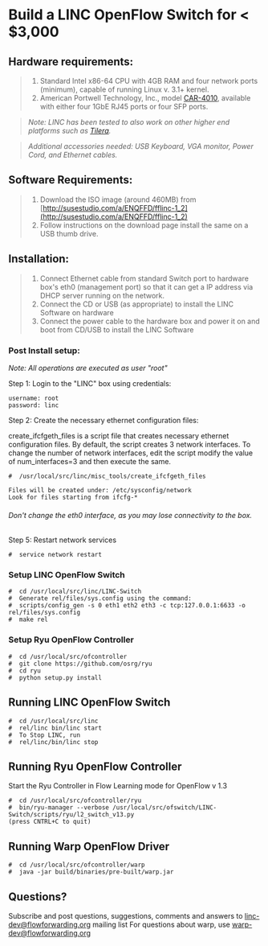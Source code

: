 # Build a LINC OpenFlow Switch for < $3,000

## Hardware requirements:
>1. Standard Intel x86-64 CPU with 4GB RAM and four network ports (minimum), capable of running Linux v. 3.1+ kernel.
>2. American Portwell Technology, Inc., model [CAR-4010](http://www.portwell.com/products/ca.asp), available with either four 1GbE RJ45 ports or four SFP ports.

>_Note: LINC has been tested to also work on other higher end platforms such as [Tilera](http://www.tilera.com")._

>*Additional accessories needed: USB Keyboard, VGA monitor, Power Cord, and Ethernet cables.*

## Software Requirements:
>1. Download the ISO image (around 460MB) from [http://susestudio.com/a/ENQFFD/fflinc-1_2](http://susestudio.com/a/ENQFFD/fflinc-1_2)
>2. Follow instructions on the download page install the same on a USB thumb drive.

## Installation:
>1. Connect Ethernet cable from standard Switch port to hardware box's eth0 (management port) so that it can get a IP address via DHCP server running on the network.
>2. Connect the CD or USB (as appropriate) to install the LINC Software on hardware
>3. Connect the power cable to the hardware box and power it on and boot from CD/USB to install the LINC Software

### Post Install setup:
*Note: All operations are executed as user "root"*

Step 1: Login to the "LINC" box using credentials:
    
    username: root 
    password: linc

Step 2: Create the necessary ethernet configuration files:

create\_ifcfgeth\_files is a script file that creates necessary ethernet configuration files. By default, the script creates 3 network interfaces. To change the number of network interfaces, edit the script modify the value of num_interfaces=3 and then execute the same.

    #  /usr/local/src/linc/misc_tools/create_ifcfgeth_files

    Files will be created under: /etc/sysconfig/network
    Look for files starting from ifcfg-*
    
###### Don't change the eth0 interface, as you may lose connectivity to the box.

Step 5: Restart network services

    #  service network restart

### Setup LINC OpenFlow Switch
    #  cd /usr/local/src/linc/LINC-Switch
    #  Generate rel/files/sys.config using the command:
    #  scripts/config_gen -s 0 eth1 eth2 eth3 -c tcp:127.0.0.1:6633 -o rel/files/sys.config
    #  make rel
    
### Setup Ryu OpenFlow Controller
    #  cd /usr/local/src/ofcontroller
    #  git clone https://github.com/osrg/ryu
    #  cd ryu
    #  python setup.py install
    
## Running LINC OpenFlow Switch
    #  cd /usr/local/src/linc
    #  rel/linc bin/linc start
    #  To Stop LINC, run 
    #  rel/linc/bin/linc stop
    
## Running Ryu OpenFlow Controller
Start the Ryu Controller in Flow Learning mode for OpenFlow v 1.3

    #  cd /usr/local/src/ofcontroller/ryu
    #  bin/ryu-manager --verbose /usr/local/src/ofswitch/LINC-Switch/scripts/ryu/l2_switch_v13.py
    (press CNTRL+C to quit)

## Running Warp OpenFlow Driver

    #  cd /usr/local/src/ofcontroller/warp
    #  java -jar build/binaries/pre-built/warp.jar

## Questions?
Subscribe and post questions, suggestions, comments and answers to linc-dev@flowforwarding.org mailing list  For questions about warp, use warp-dev@flowforwarding.org
    
